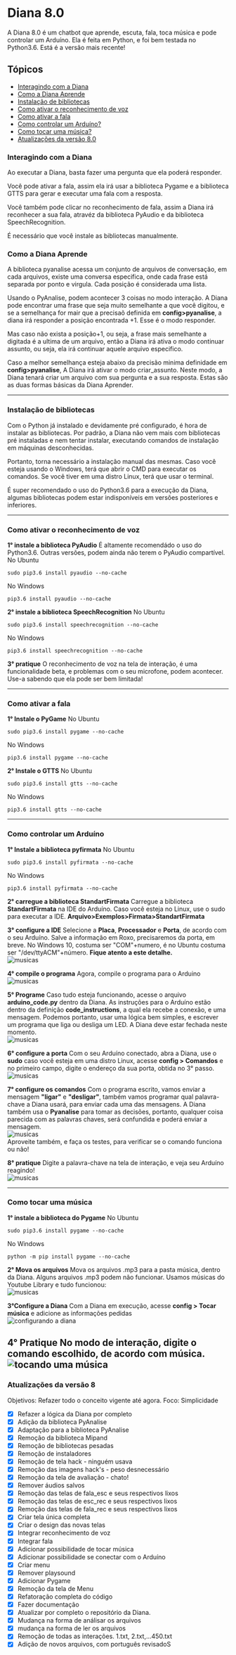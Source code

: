 # Diana 8.0
A Diana 8.0 é um chatbot que aprende, escuta, fala, toca música e pode controlar um Arduíno. Ela é feita em Python, e foi bem testada no Python3.6. Está é a versão mais recente!

## Tópicos
- [Interagindo com a Diana](#Interagindo-com-a-Diana)
- [Como a Diana Aprende](#Como-a-Diana-Aprende)
- [Instalação de bibliotecas](#Instalação-de-bibliotecas)
- [Como ativar o reconhecimento de voz](#Como-ativar-o-reconhecimento-de-voz)
- [Como ativar a fala](#Como-ativar-a-fala)
- [ Como controlar um Arduíno?](#Como-controlar-um-Arduíno)
- [Como tocar uma música?](#Como-tocar-uma-música)
- [Atualizações da versão 8.0](#Atualizações-da-versão-8)

### Interagindo com a Diana
Ao executar a Diana, basta fazer uma pergunta que ela poderá responder.  

Você pode ativar a fala, assim ela irá usar a biblioteca Pygame e a biblioteca GTTS para gerar e executar uma fala com a resposta.  

Você também pode clicar no reconhecimento de fala, assim a Diana irá reconhecer a sua fala, atravéz da biblioteca PyAudio e da biblioteca SpeechRecognition.  

É necessário que você instale as bibliotecas manualmente.

### Como a Diana Aprende
A biblioteca pyanalise acessa um conjunto de arquivos de conversação, em cada arquivos, existe uma conversa especifica, onde cada frase está separada por ponto e virgula. Cada posição é considerada uma lista.

Usando o PyAnalise, podem acontecer 3 coisas no modo interação. A Diana pode encontrar uma frase que seja muito semelhante a que você digitou, e se a semelhança for mair que a precisaõ definida em **config>pyanalise**, a diana irá responder a posição encontrada +1. Esse é o modo responder.

Mas caso não exista a posição+1, ou seja, a frase mais semelhante a digitada é a ultima de um arquivo, então a Diana irá ativa o modo continuar assunto, ou seja, ela irá continuar aquele arquivo especifico.

Caso a melhor semelhança esteja abaixo da precisão minima definidade em **config>pyanalise**, A Diana irá ativar o modo criar_assunto. Neste modo, a Diana tenará criar um arquivo com sua pergunta e a sua resposta. Estas são as duas formas básicas da Diana Aprender.

----------

### Instalação de bibliotecas
Com o Python já instalado e devidamente pré configurado, é hora de instalar as bibliotecas. Por padrão, a Diana não vem mais com bibliotecas pré instaladas e nem tentar instalar, executando comandos de instalação em máquinas desconhecidas.  

Portanto, torna necessário a instalação manual das mesmas. Caso você esteja usando o Windows, terá que abrir o CMD para executar os comandos. Se você tiver em uma distro Linux, terá que usar o terminal.  

É super recomendado o uso do Python3.6 para a execução da Diana, algumas bibliotecas podem estar indisponíveis em versões posteriores e inferiores.  

----------
### Como ativar o reconhecimento de voz
**1° instale a biblioteca PyAudio**
É altamente recomendádo o uso do Python3.6. Outras versões, podem ainda não terem o PyAudio compartível.  
No Ubuntu  
```
sudo pip3.6 install pyaudio --no-cache  
``` 

No Windows  
```
pip3.6 install pyaudio --no-cache  
```
**2° instale a biblioteca SpeechRecognition**
No Ubuntu  
```
sudo pip3.6 install speechrecognition --no-cache  
``` 

No Windows  
```
pip3.6 install speechrecognition --no-cache  
```
**3° pratique**
O reconhecimento de voz na tela de interação, é uma funcionalidade beta, e problemas com o seu microfone, podem acontecer. Use-a sabendo que ela pode ser bem limitada!

----------
### Como ativar a fala
**1° Instale o PyGame**
No Ubuntu  
```
sudo pip3.6 install pygame --no-cache  
``` 

No Windows  
```
pip3.6 install pygame --no-cache  
```
**2° Instale o GTTS**
No Ubuntu  
```
sudo pip3.6 install gtts --no-cache  
``` 

No Windows  
```
pip3.6 install gtts --no-cache  
```
----------
### Como controlar um Arduíno
**1° Instale a biblioteca pyfirmata**
No Ubuntu  
```
sudo pip3.6 install pyfirmata --no-cache  
``` 

No Windows  
```
pip3.6 install pyfirmata --no-cache  
```

**2° carregue a biblioteca StandartFirmata**
Carregue a biblioteca **StandartFirmata** na IDE do Arduíno. Caso você esteja no Linux, use o sudo para executar a IDE. 
**Arquivo>Exemplos>Firmata>StandartFirmata**

**3° configure a IDE**
Selecione a **Placa**, **Processador** e **Porta**, de acordo com o seu Arduíno. Salve a informação em Roxo, precisaremos da porta, em breve. No Windows 10, costuma ser  "COM"+numero, é no Ubuntu costuma ser "/dev/ttyACM"+número. **Fique atento a este detalhe.**  
![musicas][image-arduino-configurar]

**4° compile o programa**
Agora, compile o programa para o Arduino  
![musicas][image-arduino-compilar]

**5° Programe**
Caso tudo esteja funcionando, acesse o arquivo **arduino_code.py** dentro da Diana. As instruções para o Arduíno estão dentro da definição **code_instructions**, a qual ela recebe a conexão, e uma mensagem. Podemos portanto, usar uma lógica bem simples, e escrever um programa que liga ou desliga um LED. A Diana deve estar fechada neste momento.  
![musicas][image-def-programar]

**6° configure a porta**
Com o seu Arduíno conectado, abra a Diana, use o **sudo** caso você esteja em uma distro Linux, acesse **config > Comandos** e no primeiro campo, digite o endereço da sua porta, obtida no 3° passo.  
![musicas][image-diana-porta]

**7° configure os comandos**
Com o programa escrito, vamos enviar a mensagem **"ligar"** e **"desligar"**, também vamos programar qual palavra-chave a Diana usará, para enviar cada uma das mensagens. A Diana também usa o **Pyanalise** para tomar as decisões, portanto, qualquer coisa parecida com as palavras chaves, será confundida e poderá enviar a mensagem.  
![musicas][image-diana-chaves]  
Aproveite também, e faça os testes, para verificar se o comando funciona ou não!

**8° pratique**
Digite a palavra-chave na tela de interação, e veja seu Arduíno reagindo!  
![musicas][image-diana-ativar]  

----------
### Como tocar uma música
**1° instale a biblioteca do Pygame**
No Ubuntu   
```
sudo pip3.6 install pygame --no-cache  
```  

No Windows  
```
python -m pip install pygame --no-cache  
```  
**2° Mova os arquivos**
Mova os arquivos .mp3 para a pasta música, dentro da Diana. Alguns arquivos .mp3 podem não funcionar. Usamos músicas do Youtube Library e tudo funcionou:  
![musicas][image-music]  

**3°Configure a Diana**
Com a Diana em execução, acesse **config > Tocar música** e adicione as informações pedidas  
![configurando a diana][image-music-load]  

**4° Pratique**
No modo de interação, digite o comando escolhido, de acordo com música.  
![tocando uma música][image-music-play]   
----------
### Atualizações da versão 8
Objetivos: Refazer todo o conceito vigente até agora. Foco: Simplicidade	 

- [X] Refazer a lógica da Diana por completo
- [X] Adição da biblioteca PyAnalise	
- [X] Adaptação para a biblioteca PyAnalise	
- [X] Remoção da biblioteca Mipand 
- [X] Remoção de bibliotecas pesadas
- [X] Remoção de instaladores
- [X] Remoção de tela hack - ninguém usava	
- [X] Remoção das imagens hack's - peso desnecessário
- [X] Remoção da tela de avaliação - chato!	
- [X] Remover áudios salvos	
- [X] Remoção das telas de fala_esc e seus respectivos lixos	
- [X] Remoção das telas de esc_rec e seus respectivos lixos	
- [X] Remoção das telas de fala_rec e seus respectivos lixos	
- [X] Criar tela única completa	
- [X] Criar o design das novas telas	
- [X] Integrar reconhecimento de voz	
- [X] Integrar fala	
- [X] Adicionar possibilidade de tocar música	
- [X] Adicionar possibilidade se conectar com o Arduíno	
- [X] Criar menu	
- [X] Remover playsound
- [X] Adicionar Pygame
- [X] Remoção da tela de Menu
- [X] Refatoração completa do código	
- [X] Fazer documentação	
- [X] Atualizar por completo o repositório da Diana. 
- [X] Mudança na forma de análisar os arquivos
- [X] mudança na forma de ler os arquivos
- [X] Remoção de todas as interações. 1.txt, 2.txt,...450.txt
- [X] Adição de novos arquivos, com português revisadoS

[image-arduino-configurar]: https://1.bp.blogspot.com/-E1yNWD-D8To/XTcakPehJDI/AAAAAAAAA14/uuZHfViDvRY2yi8VeYdQN26LdN9A_0eNwCLcBGAs/s1600/porta%2Barduino.png  
[image-arduino-compilar]: https://1.bp.blogspot.com/-qSF25ZLyGTQ/XTcahSoQY3I/AAAAAAAAA1U/Fl9_irvvzckHvKGf4EYr6f-te57uf92bgCLcBGAs/s1600/compilar.png  
[image-def-programar]: https://1.bp.blogspot.com/-4F3n1GwPcO0/XTdNymQqlTI/AAAAAAAAA30/r5j161uXZH0h6ALGdY6vrRgT2nGE1UB2QCLcBGAs/s1600/arduino_code.png  
[image-diana-porta]: https://1.bp.blogspot.com/-Jm5m9ORKsek/XTdMbjgX-4I/AAAAAAAAA3g/ibZTB2zY0jAf_n3ntDI8-b5jujIIO6s5QCLcBGAs/s1600/conectado.png  
[image-diana-chaves]: https://1.bp.blogspot.com/-ts3tQtde1f8/XTdMbtNYxoI/AAAAAAAAA3k/K5lunyjBiMYW41XR1igqvdYa2W4h3eh2ACLcBGAs/s1600/adicionando%2Bcomandos.png  
[image-diana-ativar]: https://1.bp.blogspot.com/-I9ZFSD79nYM/XTdPqAwyymI/AAAAAAAAA4M/8zsrm7PXGL0yHiOkjoIr7BUG6WhQUQ4qACLcBGAs/s320/ligar.png  
[image-music]: https://1.bp.blogspot.com/-KPCOK6yLPmE/XTdCGiLk92I/AAAAAAAAA28/yMGBOCieQ5s5YVU2zaf9uPl76SqDNANwwCLcBGAs/s1600/musica%2Bdentro.png  
[image-music-load]: https://1.bp.blogspot.com/-zUWMDP_ZCBk/XTdCGnWAjhI/AAAAAAAAA3E/sYqPiT7wrXcrU3e18AQ8Ct6WS33bRRDrgCLcBGAs/s1600/tocar%2Bmusicas.png  
[image-music-play]: https://1.bp.blogspot.com/-MPvDSp0zVXc/XTdCGop63qI/AAAAAAAAA3A/Huu4-gBdruI3MPnxOBHnL6eqI2VRV4USQCLcBGAs/s1600/tocando%2Bm%25C3%25BAsica%2Bem%2Bpython.png  
